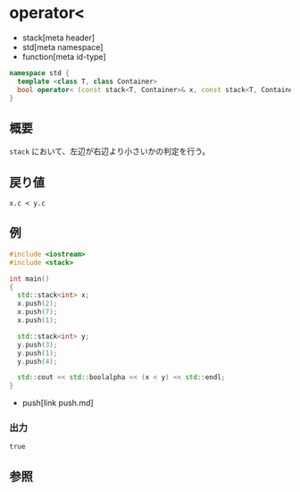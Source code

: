 # operator<
* stack[meta header]
* std[meta namespace]
* function[meta id-type]

```cpp
namespace std {
  template <class T, class Container>
  bool operator< (const stack<T, Container>& x, const stack<T, Container>& y);
}
```

## 概要
`stack` において、左辺が右辺より小さいかの判定を行う。


## 戻り値
`x.c < y.c`


## 例
```cpp example
#include <iostream>
#include <stack>

int main()
{
  std::stack<int> x;
  x.push(2);
  x.push(7);
  x.push(1);

  std::stack<int> y;
  y.push(3);
  y.push(1);
  y.push(4);

  std::cout << std::boolalpha << (x < y) << std::endl;
}
```
* push[link push.md]

### 出力
```
true
```

## 参照



